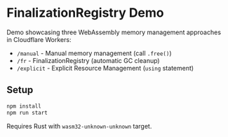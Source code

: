 # FinalizationRegistry Demo

Demo showcasing three WebAssembly memory management approaches in Cloudflare Workers:

- `/manual` - Manual memory management (call `.free()`)
- `/fr` - FinalizationRegistry (automatic GC cleanup)  
- `/explicit` - Explicit Resource Management (`using` statement)

## Setup

```bash
npm install
npm run start
```

Requires Rust with `wasm32-unknown-unknown` target.